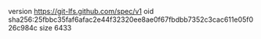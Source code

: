 version https://git-lfs.github.com/spec/v1
oid sha256:25fbbc35faf6afac2e44f32320ee8ae0f67fbdbb7352c3cac611e05f026c984c
size 6433
